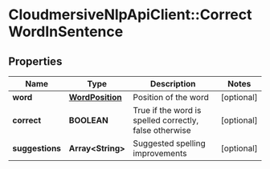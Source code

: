 # CloudmersiveNlpApiClient::CorrectWordInSentence

## Properties
Name | Type | Description | Notes
------------ | ------------- | ------------- | -------------
**word** | [**WordPosition**](WordPosition.md) | Position of the word | [optional] 
**correct** | **BOOLEAN** | True if the word is spelled correctly, false otherwise | [optional] 
**suggestions** | **Array&lt;String&gt;** | Suggested spelling improvements | [optional] 


